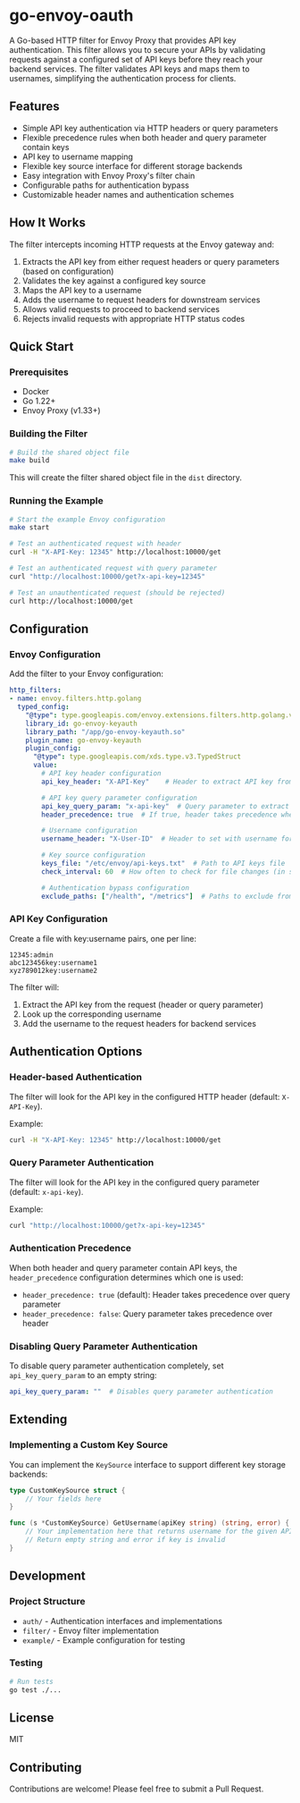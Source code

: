 # go-envoy-oauth

A Go-based HTTP filter for Envoy Proxy that provides API key authentication. This filter allows you to secure your APIs by validating requests against a configured set of API keys before they reach your backend services. The filter validates API keys and maps them to usernames, simplifying the authentication process for clients.

## Features

- Simple API key authentication via HTTP headers or query parameters
- Flexible precedence rules when both header and query parameter contain keys
- API key to username mapping
- Flexible key source interface for different storage backends
- Easy integration with Envoy Proxy's filter chain
- Configurable paths for authentication bypass
- Customizable header names and authentication schemes

## How It Works

The filter intercepts incoming HTTP requests at the Envoy gateway and:

1. Extracts the API key from either request headers or query parameters (based on configuration)
2. Validates the key against a configured key source
3. Maps the API key to a username
4. Adds the username to request headers for downstream services
5. Allows valid requests to proceed to backend services
6. Rejects invalid requests with appropriate HTTP status codes

## Quick Start

### Prerequisites

- Docker
- Go 1.22+
- Envoy Proxy (v1.33+)

### Building the Filter

```bash
# Build the shared object file
make build
```

This will create the filter shared object file in the `dist` directory.

### Running the Example

```bash
# Start the example Envoy configuration
make start

# Test an authenticated request with header
curl -H "X-API-Key: 12345" http://localhost:10000/get

# Test an authenticated request with query parameter
curl "http://localhost:10000/get?x-api-key=12345"

# Test an unauthenticated request (should be rejected)
curl http://localhost:10000/get
```

## Configuration

### Envoy Configuration

Add the filter to your Envoy configuration:

```yaml
http_filters:
- name: envoy.filters.http.golang
  typed_config:
    "@type": type.googleapis.com/envoy.extensions.filters.http.golang.v3alpha.Config
    library_id: go-envoy-keyauth
    library_path: "/app/go-envoy-keyauth.so"
    plugin_name: go-envoy-keyauth
    plugin_config:
      "@type": type.googleapis.com/xds.type.v3.TypedStruct
      value:
        # API key header configuration
        api_key_header: "X-API-Key"    # Header to extract API key from

        # API key query parameter configuration
        api_key_query_param: "x-api-key"  # Query parameter to extract API key from (set to empty string to disable)
        header_precedence: true  # If true, header takes precedence when both are present

        # Username configuration
        username_header: "X-User-ID"  # Header to set with username for backend services

        # Key source configuration
        keys_file: "/etc/envoy/api-keys.txt"  # Path to API keys file
        check_interval: 60  # How often to check for file changes (in seconds)

        # Authentication bypass configuration
        exclude_paths: ["/health", "/metrics"]  # Paths to exclude from auth
```

### API Key Configuration

Create a file with key:username pairs, one per line:

```
12345:admin
abc123456key:username1
xyz789012key:username2
```

The filter will:
1. Extract the API key from the request (header or query parameter)
2. Look up the corresponding username
3. Add the username to the request headers for backend services

## Authentication Options

### Header-based Authentication

The filter will look for the API key in the configured HTTP header (default: `X-API-Key`).

Example:
```bash
curl -H "X-API-Key: 12345" http://localhost:10000/get
```

### Query Parameter Authentication

The filter will look for the API key in the configured query parameter (default: `x-api-key`).

Example:
```bash
curl "http://localhost:10000/get?x-api-key=12345"
```

### Authentication Precedence

When both header and query parameter contain API keys, the `header_precedence` configuration determines which one is used:

- `header_precedence: true` (default): Header takes precedence over query parameter
- `header_precedence: false`: Query parameter takes precedence over header

### Disabling Query Parameter Authentication

To disable query parameter authentication completely, set `api_key_query_param` to an empty string:

```yaml
api_key_query_param: ""  # Disables query parameter authentication
```

## Extending

### Implementing a Custom Key Source

You can implement the `KeySource` interface to support different key storage backends:

```go
type CustomKeySource struct {
    // Your fields here
}

func (s *CustomKeySource) GetUsername(apiKey string) (string, error) {
    // Your implementation here that returns username for the given API key
    // Return empty string and error if key is invalid
}
```

## Development

### Project Structure

- `auth/` - Authentication interfaces and implementations
- `filter/` - Envoy filter implementation
- `example/` - Example configuration for testing

### Testing

```bash
# Run tests
go test ./...
```

## License

MIT

## Contributing

Contributions are welcome! Please feel free to submit a Pull Request.
